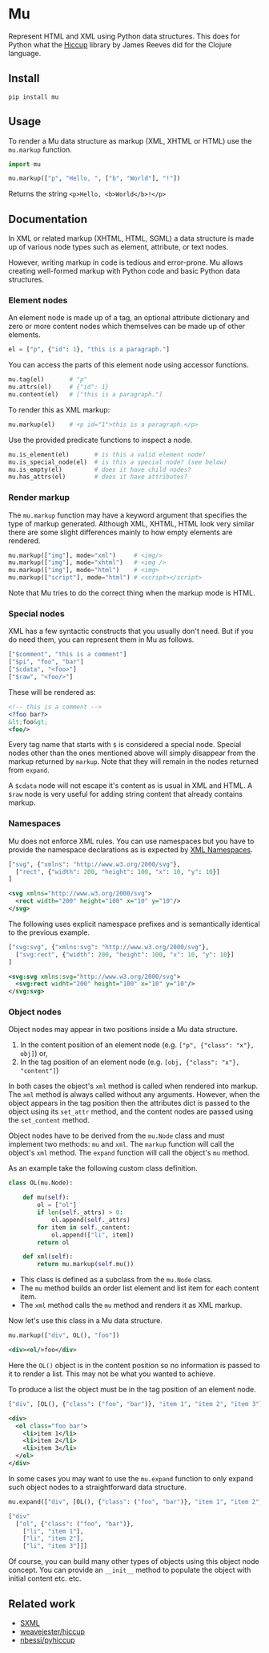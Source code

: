 # Mu

Represent HTML and XML using Python data structures. This does for Python what the [Hiccup](https://github.com/weavejester/hiccup) library by James Reeves did for the Clojure language.


## Install

```shell
pip install mu
```


## Usage

To render a Mu data structure as markup (XML, XHTML or HTML) use the `mu.markup` function.

```python
import mu

mu.markup(["p", "Hello, ", ["b", "World"], "!"])
```

Returns the string `<p>Hello, <b>World</b>!</p>`


## Documentation

In XML or related markup (XHTML, HTML, SGML) a data structure is made up of various node types such as element, attribute, or text nodes.

However, writing markup in code is tedious and error-prone. Mu allows creating well-formed markup with Python code and basic Python data structures.

### Element nodes

An element node is made up of a tag, an optional attribute dictionary and zero or more content nodes which themselves can be made up of other elements.

```python
el = ["p", {"id": 1}, "this is a paragraph."]
```

You can access the parts of this element node using accessor functions.

```python
mu.tag(el)       # "p"
mu.attrs(el)     # {"id": 1}
mu.content(el)   # ["this is a paragraph."]
```

To render this as XML markup:

```python
mu.markup(el)    # <p id="1">this is a paragraph.</p>
```

Use the provided predicate functions to inspect a node.

```python
mu.is_element(el)       # is this a valid element node?
mu.is_special_node(el)  # is this a special node? (see below)
mu.is_empty(el)         # does it have child nodes?
mu.has_attrs(el)        # does it have attributes?
```

### Render markup

The `mu.markup` function may have a keyword argument that specifies the type of markup generated. Although XML, XHTML, HTML look very similar there are some slight differences mainly to how empty elements are rendered.

```python
mu.markup(["img"], mode="xml")     # <img/>
mu.markup(["img"], mode="xhtml")   # <img />
mu.markup(["img"], mode="html")    # <img>
mu.markup(["script"], mode="html") # <script></script>
```

Note that Mu tries to do the correct thing when the markup mode is HTML.

### Special nodes

XML has a few syntactic constructs that you usually don't need. But if you do need them, you can represent them in Mu as follows.

```python
["$comment", "this is a comment"]
["$pi", "foo", "bar"]
["$cdata", "<foo>"]
["$raw", "<foo/>"]
```

These will be rendered as:

```xml
<!-- this is a comment -->
<?foo bar?>
&lt;foo&gt;
<foo/>
```

Every tag name that starts with `$` is considered a special node. Special nodes other than the ones mentioned above will simply disappear from the markup returned by `markup`. Note that they will remain in the nodes returned from `expand`.

A `$cdata` node will not escape it's content as is usual in XML and HTML. A `$raw` node is very useful for adding string content that already contains markup.


### Namespaces

Mu does not enforce XML rules. You can use namespaces but you have to provide the namespace declarations as is expected by [XML Namespaces](https://www.w3.org/TR/xml-names).

```python
["svg", {"xmlns": "http://www.w3.org/2000/svg"},
  ["rect", {"width": 200, "height": 100, "x": 10, "y": 10}]
]
```

```xml
<svg xmlns="http://www.w3.org/2000/svg">
  <rect width="200" height="100" x="10" y="10"/>
</svg>
```

The following uses explicit namespace prefixes and is semantically identical to the previous example.

```python
["svg:svg", {"xmlns:svg": "http://www.w3.org/2000/svg"},
  ["svg:rect", {"width": 200, "height": 100, "x": 10, "y": 10}]
]
```

```xml
<svg:svg xmlns:svg="http://www.w3.org/2000/svg">
  <svg:rect widht="200" height="100" x="10" y="10"/>
</svg:svg>
```

### Object nodes

Object nodes may appear in two positions inside a Mu data structure.

1) In the content position of an element node (e.g. `["p", {"class": "x"}, obj]`) or,
2) In the tag position of an element node (e.g. `[obj, {"class": "x"}, "content"]`)

In both cases the object's `xml` method is called when rendered into markup. The `xml` method is always called without any arguments. However, when the object appears in the tag position then the attributes dict is passed to the object using its `set_attr` method, and the content nodes are passed using the `set_content` method.

Object nodes have to be derived from the `mu.Node` class and must implement two methods: `mu` and `xml`. The `markup` function will call the object's `xml` method. The `expand` function will call the object's `mu` method.

As an example take the following custom class definition.

```python
class OL(mu.Node):

    def mu(self):
        ol = ["ol"]
        if len(self._attrs) > 0:
            ol.append(self._attrs)
        for item in self._content:
            ol.append(["li", item])
        return ol

    def xml(self):
        return mu.markup(self.mu())
```

- This class is defined as a subclass from the `mu.Node` class.
- The `mu` method builds an order list element and list item for each content item.
- The `xml` method calls the `mu` method and renders it as XML markup.

Now let's use this class in a Mu data structure.

```python
mu.markup(["div", OL(), "foo"])
```

```xml
<div><ol/>foo</div>
```

Here the `OL()` object is in the content position so no information is passed to it to render a list. This may not be what you wanted to achieve.

To produce a list the object must be in the tag position of an element node.

```python
["div", [OL(), {"class": ("foo", "bar")}, "item 1", "item 2", "item 3"]]
```

```xml
<div>
  <ol class="foo bar">
    <li>item 1</li>
    <li>item 2</li>
    <li>item 3</li>
  </ol>
</div>
```

In some cases you may want to use the `mu.expand` function to only expand such object nodes to a straightforward data structure.

```python
mu.expand(["div", [OL(), {"class": ("foo", "bar")}, "item 1", "item 2", "item 3"]])
```

```python
["div"
  ["ol", {"class": ("foo", "bar")},
    ["li", "item 1"],
    ["li", "item 2"],
    ["li", "item 3"]]]
```

Of course, you can build many other types of objects using this object node concept. You can provide an `__init__` method to populate the object with initial content etc. etc.


## Related work

- [SXML](https://en.wikipedia.org/wiki/SXML)
- [weavejester/hiccup](https://github.com/weavejester/hiccup)
- [nbessi/pyhiccup](https://github.com/nbessi/pyhiccup)
